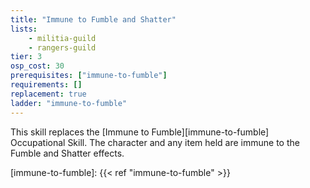```yaml
---
title: "Immune to Fumble and Shatter"
lists:
    - militia-guild
    - rangers-guild
tier: 3
osp_cost: 30
prerequisites: ["immune-to-fumble"]
requirements: []
replacement: true
ladder: "immune-to-fumble"
---
```

This skill replaces the [Immune to Fumble][immune-to-fumble] Occupational Skill. The character and any item held are immune to the Fumble and Shatter effects.

[immune-to-fumble]: {{< ref "immune-to-fumble" >}}